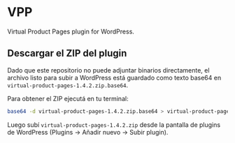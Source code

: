 # VPP

Virtual Product Pages plugin for WordPress.

## Descargar el ZIP del plugin

Dado que este repositorio no puede adjuntar binarios directamente, el archivo listo para subir a WordPress está guardado como texto base64 en `virtual-product-pages-1.4.2.zip.base64`.

Para obtener el ZIP ejecutá en tu terminal:

```bash
base64 -d virtual-product-pages-1.4.2.zip.base64 > virtual-product-pages-1.4.2.zip
```

Luego subí `virtual-product-pages-1.4.2.zip` desde la pantalla de plugins de WordPress (Plugins → Añadir nuevo → Subir plugin).

